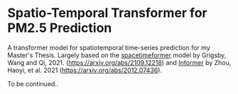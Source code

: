 # Spatio-Temporal Transformer for PM2.5 Prediction

A transformer model for spatiotemporal time-series prediction for my Master's Thesis. Largely based on the [spacetimeformer](https://github.com/QData/spacetimeformer) model by Grigsby, Wang and Qi, 2021. (https://arxiv.org/abs/2109.12218) and [Informer](https://github.com/zhouhaoyi/Informer2020) by Zhou, Haoyi, et al. 2021 (https://arxiv.org/abs/2012.07436).

To be continued..
